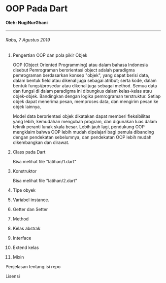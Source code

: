 # OOP Pada Dart
 #### Oleh: NugiNurGhani
___
 ###### Rabu, 7 Agustus 2019

 1. Pengertian OOP dan pola pikir Objek
 
    OOP (Object Oriented Programming) atau dalam bahasa Indonesia disebut Pemrograman berorientasi object adalah  paradigma pemrograman berdasarkan konsep "objek", yang dapat berisi data, dalam bentuk field atau dikenal juga sebagai atribut; serta kode, dalam bentuk fungsi/prosedur atau dikenal juga sebagai method. Semua data dan fungsi di dalam paradigma ini dibungkus dalam kelas-kelas atau objek-objek. Bandingkan dengan logika pemrograman terstruktur. Setiap objek dapat menerima pesan, memproses data, dan mengirim pesan ke objek lainnya,

    Model data berorientasi objek dikatakan dapat memberi fleksibilitas yang lebih, kemudahan mengubah program, dan digunakan luas dalam teknik peranti lunak skala besar. Lebih jauh lagi, pendukung OOP mengklaim bahwa OOP lebih mudah dipelajari bagi pemula dibanding dengan pendekatan sebelumnya, dan pendekatan OOP lebih mudah dikembangkan dan dirawat.

 2. Class pada Dart
    
    Bisa melihat file "latihan/1.dart"

 3. Konstruktor

    Bisa melihat file "latihan/2.dart"

 4. Tipe obyek

    

 5. Variabel instance.



 6. Getter dan Setter



 7. Method



 8. Kelas abstrak



 9. Interface



 10. Extend kelas



 11. Mixin 



 Penjelasan tentang isi repo

 Lisensi